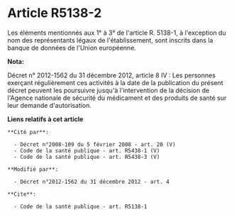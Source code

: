 # Article R5138-2

Les éléments mentionnés aux 1° à 3° de l'article R. 5138-1, à l'exception du nom des représentants légaux de l'établissement,
sont inscrits dans la banque de données de l'Union européenne.

**Nota:**

Décret n° 2012-1562 du 31 décembre 2012, article 8 IV : Les personnes exerçant régulièrement ces activités à la date de la
publication du présent décret peuvent les poursuivre jusqu'à l'intervention de la décision de l'Agence nationale de sécurité
du médicament et des produits de santé sur leur demande d'autorisation.

**Liens relatifs à cet article**

	**Cité par**:

	  - Décret n°2008-109 du 5 février 2008 - art. 20 (V)
	  - Code de la santé publique - art. R5438-1 (V)
	  - Code de la santé publique - art. R5438-3 (V)

	**Modifié par**:

	  - Décret n°2012-1562 du 31 décembre 2012 - art. 4

	**Cite**:

	  - Code de la santé publique - art. R5138-1
